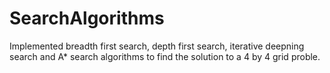 # SearchAlgorithms
Implemented breadth first search, depth first search, iterative deepning search and A* search algorithms to find the solution to a 4 by 4 grid proble.
